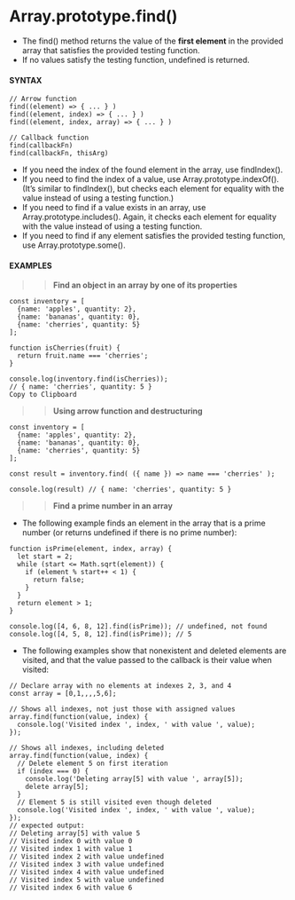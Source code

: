 # Array.prototype.find()

- The find() method returns the value of the **first element** in the provided array that satisfies the provided testing function.
- If no values satisfy the testing function, undefined is returned.

#### **SYNTAX**

```
// Arrow function
find((element) => { ... } )
find((element, index) => { ... } )
find((element, index, array) => { ... } )

// Callback function
find(callbackFn)
find(callbackFn, thisArg)
```

- If you need the index of the found element in the array, use findIndex().
- If you need to find the index of a value, use Array.prototype.indexOf(). (It’s similar to findIndex(), but checks each element for equality with the value instead of using a testing function.)
- If you need to find if a value exists in an array, use Array.prototype.includes(). Again, it checks each element for equality with the value instead of using a testing function.
- If you need to find if any element satisfies the provided testing function, use Array.prototype.some().

#### **EXAMPLES**

> > **Find an object in an array by one of its properties**

```
const inventory = [
  {name: 'apples', quantity: 2},
  {name: 'bananas', quantity: 0},
  {name: 'cherries', quantity: 5}
];

function isCherries(fruit) {
  return fruit.name === 'cherries';
}

console.log(inventory.find(isCherries));
// { name: 'cherries', quantity: 5 }
Copy to Clipboard
```

> > **Using arrow function and destructuring**

```
const inventory = [
  {name: 'apples', quantity: 2},
  {name: 'bananas', quantity: 0},
  {name: 'cherries', quantity: 5}
];

const result = inventory.find( ({ name }) => name === 'cherries' );

console.log(result) // { name: 'cherries', quantity: 5 }
```

> > **Find a prime number in an array**

- The following example finds an element in the array that is a prime number (or returns undefined if there is no prime number):

```
function isPrime(element, index, array) {
  let start = 2;
  while (start <= Math.sqrt(element)) {
    if (element % start++ < 1) {
      return false;
    }
  }
  return element > 1;
}

console.log([4, 6, 8, 12].find(isPrime)); // undefined, not found
console.log([4, 5, 8, 12].find(isPrime)); // 5
```

- The following examples show that nonexistent and deleted elements are visited, and that the value passed to the callback is their value when visited:

```
// Declare array with no elements at indexes 2, 3, and 4
const array = [0,1,,,,5,6];

// Shows all indexes, not just those with assigned values
array.find(function(value, index) {
  console.log('Visited index ', index, ' with value ', value);
});

// Shows all indexes, including deleted
array.find(function(value, index) {
  // Delete element 5 on first iteration
  if (index === 0) {
    console.log('Deleting array[5] with value ', array[5]);
    delete array[5];
  }
  // Element 5 is still visited even though deleted
  console.log('Visited index ', index, ' with value ', value);
});
// expected output:
// Deleting array[5] with value 5
// Visited index 0 with value 0
// Visited index 1 with value 1
// Visited index 2 with value undefined
// Visited index 3 with value undefined
// Visited index 4 with value undefined
// Visited index 5 with value undefined
// Visited index 6 with value 6
```
